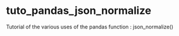 # tuto_pandas_json_normalize
Tutorial of the various uses of the pandas function : json_normalize()
